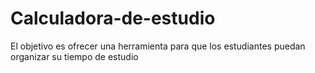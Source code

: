 # Calculadora-de-estudio
El objetivo es ofrecer una herramienta para que los estudiantes puedan organizar su tiempo de estudio
